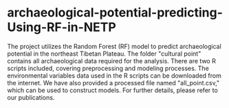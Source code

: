 # archaeological-potential-predicting-Using-RF-in-NETP
The project utilizes the Random Forest (RF) model to predict archaeological potential in the northeast Tibetan Plateau. 
The folder "cultural point" contains all archaeological data required for the analysis. 
There are two R scripts included, covering preprocessing and modeling processes. 
The environmental variables data used in the R scripts can be downloaded from the internet. We have also provided a processed file named "all_point.csv," which can be used to construct models.
For further details, please refer to our publications.

